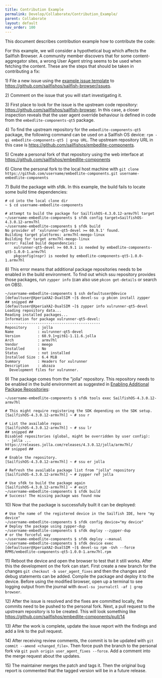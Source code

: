 ```yaml
---
title: Contribution Example
permalink: Develop/Collaborate/Contribution_Example/
parent: Collaborate
layout: default
nav_order: 100
---
```


This document describes contribution example how to contribute the code:

For this example, we will consider a hypothetical bug which affects the Sailfish Browser. A community member discovers that for some content-aggregator sites, a wrong User Agent string seems to be used when fetching the content. These are the steps that should be taken in contributing a fix:

1\) File a new issue using the [example issue template](/Develop/Collaborate/Issue_Report_Example/) to <https://github.com/sailfishos/sailfish-browser/issues>.

2\) Comment on the issue that you will start investigating it.

3\) First place to look for the issue is the upstream code repository: <https://github.com/sailfishos/sailfish-browser>. In this case, a closer inspection reveals that the user agent override behaviour is defined in code from the `embedlite-components-qt5` package.

4\) To find the upstream repository for the `embedlite-components-qt5` package, the following command can be used on a Sailfish OS device: `rpm -qi embedlite-components-qt5 | grep URL`. The upstream repository URL in this case is <https://github.com/sailfishos/embedlite-components>.

5\) Create a personal fork of that repository using the web interface at <https://github.com/sailfishos/embedlite-components>

6\) Clone the personal fork to the local host machine with `git clone https://github.com/username/embedlite-components.git username-embedlite-components`

7\) Build the package with sfdk. In this example, the build fails to locate some build time dependencies:
```nosh
# cd into the local clone dir
~ $ cd username-embedlite-components

# attempt to build the package for SailfishOS-4.3.0.12-armv7hl target
~/username-embedlite-components $ sfdk config target=SailfishOS-4.3.0.12-armv7hl
~/username-embedlite-components $ sfdk build
No provider of 'xulrunner-qt5-devel >= 60.9.1' found.
Building target platforms: armv7hl-meego-linux
Building for target armv7hl-meego-linux
error: Failed build dependencies:
    xulrunner-qt5-devel >= 60.9.1 is needed by embedlite-components-qt5-1.0.0-1.armv7hl
    pkgconfig(nspr) is needed by embedlite-components-qt5-1.0.0-1.armv7hl
```

8\) This error means that additional package repositories needs to be enabled in the build environment. To find out which ssu repository provides those packages, run `zypper info` (can also use `pkcon get-details` or search on OBS).
```nosh
~/username-embedlite-components $ ssh defaultuser@device
[defaultuser@XperiaXA2-DualSIM ~]$ devel-su -p pkcon install zypper
## snipped ##
[defaultuser@XperiaXA2-DualSIM ~]$ zypper info xulrunner-qt5-devel
Loading repository data...
Reading installed packages...
Information for package xulrunner-qt5-devel:
--------------------------------------------
Repository     : jolla
Name           : xulrunner-qt5-devel
Version        : 60.9.1+git61-1.11.6.jolla
Arch           : armv7hl
Vendor         : meego
Installed      : No
Status         : not installed
Installed Size : 6.4 MiB
Summary        : Headers for xulrunner
Description    : abzaza
  Development files for xulrunner.
```

9\) The package comes from the "jolla" repository. This repository needs to be enabled in the build environment as suggested in [Enabling Additional Package Repositories](/Tools/Sailfish_SDK/Building_packages/#enabling-additional-package-repositories):
```nosh
~/username-embedlite-components $ sfdk tools exec SailfishOS-4.3.0.12-armv7hl

# This might require registering the SDK depending on the SDK setup.
[SailfishOS-4.3.0.12-armv7hl] ~ # ssu r

# List the available repos
[SailfishOS-4.3.0.12-armv7hl] ~ # ssu lr
## snipped ##
Disabled repositories (global, might be overridden by user config):
 - jolla ... https://releases.jolla.com/releases/4.3.0.12/jolla/armv7hl/
## snipped ##

# Enable the repository.
[SailfishOS-4.3.0.12-armv7hl] ~ # ssu er jolla

# Refresh the available package list from "jolla" repository
[SailfishOS-4.3.0.12-armv7hl] ~ # zypper ref jolla

# Use sfdk to build the package again
[SailfishOS-4.3.0.12-armv7hl] ~ # exit
~/username-embedlite-components $ sfdk build
# Success! The missing package was found now
```

10\) Now that the package is successfully built it can be deployed:
```nosh
# Use the name of the registered device in the Sailfish IDE, here "my device"
~/username-embedlite-components $ sfdk config device="my device"
# Deploy the package using zypper-dup
~/username-embedlite-components $ sfdk deploy --zypper-dup
# or the forceful way
~/username-embedlite-components $ sfdk deploy --manual
~/username-embedlite-components $ sfdk device exec
[defaultuser@XperiaXA2-DualSIM ~]$ devel-su rpm -Uvh --force RPMS/embedlite-components-qt5-1.0.0-1.armv7hl.rpm
```

11\) Reboot the device and open the browser to test that it still works. After this the development on the fork can start. First create a new branch for the changes `git checkout -b user_agent_fixes` and then the changes and debug statements can be added. Compile the package and deploy it to the device. Before using the modified browser, open up a terminal to see logging output from the journal with `devel-su journalctl -af | grep browser`.

12\) After the issue is resolved and the fixes are committed locally, the commits need to be pushed to the personal fork. Next, a pull request to the upstream repository is to be created. This will look something like <https://github.com/sailfishos/embedlite-components/pull/14>

13\) After the work is complete, update the issue report with the findings and add a link to the pull request.

14\) After receiving review comments, the commit is to be updated with `git commit --amend <changed_file>`. Then force push the branch to the personal fork via `git push origin user_agent_fixes --force`. Add a comment into the merge request about the updates.

15\) The maintainer merges the patch and tags it. Then the original bug report is commented that the tagged version will be in a future release.
